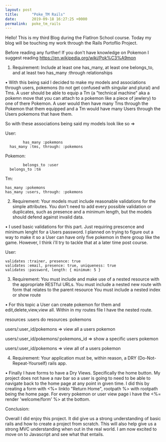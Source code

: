 ```yaml
---
layout: post
title:      "Poke_TM Rails"
date:       2019-09-18 16:27:25 +0000
permalink:  poke_tm_rails
---
```



Hello! This is my third Blog during the FlatIron School course. Today my blog will be touching my work through the Rails Portoflio Project. 

Before reading any further! If you don't have knowledge on Pokemon I suggest reading 
https://en.wikipedia.org/wiki/Pok%C3%A9mon 


1. Requirement: Include at least one has_many, at least one belongs_to, and at least two has_many :through relationships


• With this being said I decided to make my models and associations through users, pokemons (to not get confused with singular and plural) and Tms. A user should be able to equip a Tm (a "technical machine" aka a pokemn move that you can attach to a pokemon like a piece of jewlery)  to one of there Pokemon. A user would then have many Tms through the Pokemon that them equipped and a Tm would have many Users through the Users pokemons that have them. 

So with these associations being said my models look like so => 

User: 
      
			has_many :pokemons
      has_many :tms, through: :pokemons 
			
Pokemon: 
      
			belongs_to :user
      belongs_to :tm
			
Tm: 

    has_many :pokemons 
    has_many :users, through: :pokemons 
			
			
2. Requirement:  Your models must include reasonable validations for the simple attributes. You don't need to add every possible validation or duplicates, such as presence and a minimum length, but the models should defend against invalid data.


•  I used basic validations for this part. Just requiring prescence and minimum lenght for a Users password. I planned on trying to figure out a way to make it so a User can have only five pokemon in there group like the game. However, I think i'll try to tackle that at a later time post course. 

User:

    validates :trainer, presence: true
    validates :email, presence: true, uniqueness: true
    validates :password, length: { minimum: 5 }


3. Requirement:  You must include and make use of a nested resource with the appropriate RESTful URLs.
You must include a nested new route with form that relates to the parent resource
You must include a nested index or show route


•  For this topic a User can create pokemon for them and edit,delete,view,view all. Within in my routes file I have the nested route. 

 resources :users do
 resources :pokemons


users/:user_id/pokemons => view all a users pokemon 

users/:user_id/pokemons/:pokemons_id => show a specific users pokemon 

users/:user_id/pokemons => view all of a users pokemon 

4. Requirement: Your application must be, within reason, a DRY (Do-Not-Repeat-Yourself) rails app.

• Finally I have forms  to have a Dry Views. Specifically the home button. My project does not have a nav bar so a user is going to need to be able to navigate back to the home page at any point in given time. I did this by creating a form with <%= linkto "Return Home", rootpath %> with rootpath being the home page. For every pokemon or user view page i have the  <%= render 'welcome/form' %> at the bottom.  


Conclusion: 

Overall I did enjoy this project. It did give us a strong understanding of basic rails and how to create a project from scratch. This will also help give us a strong MVC understanding when out in the real world. I am now excited to move on to Javascript and see what that entails. 

	
	
	
	
	

